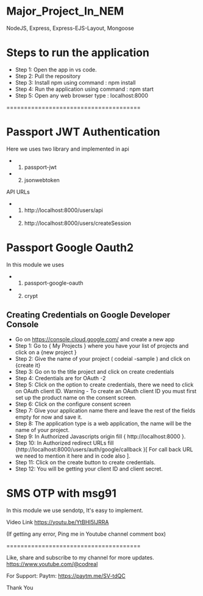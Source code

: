 # Major_Project_In_NEM

NodeJS, Express, Express-EJS-Layout, Mongoose

# Steps to run the application

- Step 1: Open the app in vs code. 
- Step 2: Pull the repository
- Step 3: Install npm using command : npm install
- Step 4: Run the application using command : npm start 
- Step 5: Open any web browser type : localhost:8000

======================================

# Passport JWT Authentication

Here we uses two library and implemented in api
- 1. passport-jwt
- 2. jsonwebtoken

API URLs

- 1. http://localhost:8000/users/api
- 2. http://localhost:8000/users/createSession

# Passport Google Oauth2

In this module we uses 
- 1. passport-google-oauth
- 2. crypt

## Creating Credentials on Google Developer Console

- Go on https://console.cloud.google.com/ and create a new app
- Step 1: Go to { My Projects } where you have your list of projects and click on a
{new project }
- Step 2: Give the name of your project ( codeial -sample ) and click on {create it}
- Step 3: Go on to the title project and click on create credentials
- Step 4: Credentials are for OAuth -2
- Step 5: Click on the option to create credentials, there we need to click on OAuth client ID.
Warning - To create an OAuth client ID you must first set up the product name on
the consent screen.
- Step 6: Click on the configure consent screen
- Step 7: Give your application name there and leave the rest of the fields empty for now and
save it.
- Step 8: The application type is a web application, the name will be the name of your project.
- Step 9: In Authorized Javascripts origin fill { http://localhost:8000 }.
- Step 10: In Authorized redirect URLs fill {http://localhost:8000/users/auth/google/callback
}[ For call back URL we need to mention it here and in code also ].
- Step 11: Click on the create button to create credentials.
- Step 12: You will be getting your client ID and client secret.

# SMS OTP with msg91 

In this module we use sendotp, It's easy to implement.

Video Link https://youtu.be/YtBHI5lJRRA

(If getting any error, Ping me in Youtube channel comment box)

======================================

Like, share and subscribe to my channel for more updates.
https://www.youtube.com/@codreal

For Support:
Paytm: https://paytm.me/SV-tdQC

Thank You

